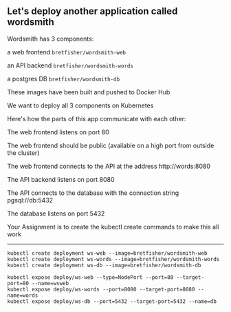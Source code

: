 ## Let's deploy another application called wordsmith

Wordsmith has 3 components:

a web frontend `bretfisher/wordsmith-web`

an API backend `bretfisher/wordsmith-words`

a postgres DB `bretfisher/wordsmith-db`

These images have been built and pushed to Docker Hub

We want to deploy all 3 components on Kubernetes


Here's how the parts of this app communicate with each other:

The web frontend listens on port 80

The web frontend should be public (available on a high port from outside the cluster)

The web frontend connects to the API at the address http://words:8080

The API backend listens on port 8080

The API connects to the database with the connection string pgsql://db:5432

The database listens on port 5432

Your Assignment is to create the kubectl create commands to make this all work

---

```
kubectl create deployment ws-web --image=bretfisher/wordsmith-web
kubectl create deployment ws-words --image=bretfisher/wordsmith-words
kubectl create deployment ws-db --image=bretfisher/wordsmith-db

kubectl expose deploy/ws-web --type=NodePort --port=80 --target-port=80 --name=wsweb
kubectl expose deploy/ws-words --port=8080 --target-port=8080 --name=words
kubectl expose deploy/ws-db --port=5432 --target-port=5432 --name=db
```


